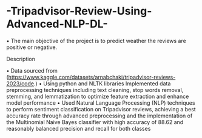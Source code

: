# -Tripadvisor-Review-Using-Advanced-NLP-DL-

•	The main objective of the project is to predict weather the reviews are positive or negative.  


Description

•	   Data sourced from (https://www.kaggle.com/datasets/arnabchaki/tripadvisor-reviews-2023/code.)
•	Using python and NLTK libraries Implemented data preprocessing techniques including text cleaning, stop words removal, stemming, and lemmatization to optimize feature extraction and enhance model performance
•	  Used Natural Language Processing (NLP) techniques to perform sentiment classification on Tripadvisor reviews, achieving a best accuracy rate through advanced preprocessing and the implementation of the Multinomial Naive Bayes classifier with high accuracy of 88.62 and reasonably balanced precision and recall for both classes
